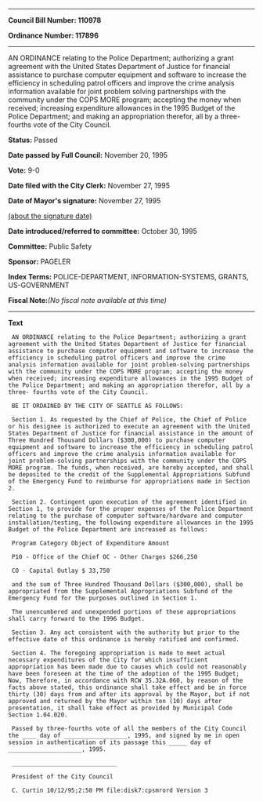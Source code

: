 

********

**Council Bill Number: 110978**
   
**Ordinance Number: 117896**
********

 AN ORDINANCE relating to the Police Department; authorizing a grant agreement with the United States Department of Justice for financial assistance to purchase computer equipment and software to increase the efficiency in scheduling patrol officers and improve the crime analysis information available for joint problem solving partnerships with the community under the COPS MORE program; accepting the money when received; increasing expenditure allowances in the 1995 Budget of the Police Department; and making an appropriation therefor, all by a three-fourths vote of the City Council.

**Status:** Passed
   
**Date passed by Full Council:** November 20, 1995
   
**Vote:** 9-0
   
**Date filed with the City Clerk:** November 27, 1995
   
**Date of Mayor's signature:** November 27, 1995
   
[(about the signature date)](/~public/approvaldate.htm)
   
   
   
**Date introduced/referred to committee:** October 30, 1995
   
**Committee:** Public Safety
   
**Sponsor:** PAGELER
   
   
**Index Terms:** POLICE-DEPARTMENT, INFORMATION-SYSTEMS, GRANTS, US-GOVERNMENT

**Fiscal Note:**_(No fiscal note available at this time)_

********

**Text**
   
```
 AN ORDINANCE relating to the Police Department; authorizing a grant agreement with the United States Department of Justice for financial assistance to purchase computer equipment and software to increase the efficiency in scheduling patrol officers and improve the crime analysis information available for joint problem-solving partnerships with the community under the COPS MORE program; accepting the money when received; increasing expenditure allowances in the 1995 Budget of the Police Department; and making an appropriation therefor, all by a three- fourths vote of the City Council.

 BE IT ORDAINED BY THE CITY OF SEATTLE AS FOLLOWS:

 Section 1. As requested by the Chief of Police, the Chief of Police or his designee is authorized to execute an agreement with the United States Department of Justice for financial assistance in the amount of Three Hundred Thousand Dollars ($300,000) to purchase computer equipment and software to increase the efficiency in scheduling patrol officers and improve the crime analysis information available for joint problem-solving partnerships with the community under the COPS MORE program. The funds, when received, are hereby accepted, and shall be deposited to the credit of the Supplemental Appropriations Subfund of the Emergency Fund to reimburse for appropriations made in Section 2.

 Section 2. Contingent upon execution of the agreement identified in Section 1, to provide for the proper expenses of the Police Department relating to the purchase of computer software/hardware and computer installation/testing, the following expenditure allowances in the 1995 Budget of the Police Department are increased as follows:

 Program Category Object of Expenditure Amount

 P10 - Office of the Chief OC - Other Charges $266,250

 CO - Capital Outlay $ 33,750

 and the sum of Three Hundred Thousand Dollars ($300,000), shall be appropriated from the Supplemental Appropriations Subfund of the Emergency Fund for the purposes outlined in Section 1.

 The unencumbered and unexpended portions of these appropriations shall carry forward to the 1996 Budget.

 Section 3. Any act consistent with the authority but prior to the effective date of this ordinance is hereby ratified and confirmed.

 Section 4. The foregoing appropriation is made to meet actual necessary expenditures of the City for which insufficient appropriation has been made due to causes which could not reasonably have been foreseen at the time of the adoption of the 1995 Budget; Now, Therefore, in accordance with RCW 35.32A.060, by reason of the facts above stated, this ordinance shall take effect and be in force thirty (30) days from and after its approval by the Mayor, but if not approved and returned by the Mayor within ten (10) days after presentation, it shall take effect as provided by Municipal Code Section 1.04.020.

 Passed by three-fourths vote of all the members of the City Council the ____ day of __________________, 1995, and signed by me in open session in authentication of its passage this _____ day of _____________________, 1995.

 ______________________________

 President of the City Council

 C. Curtin 10/12/95;2:50 PM file:disk7:cpsmrord Version 3

```
